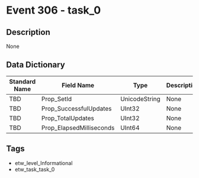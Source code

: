 # Event 306 - task_0

## Description
None

## Data Dictionary
|Standard Name|Field Name|Type|Description|Sample Value|
|---|---|---|---|---|
|TBD|Prop_SetId|UnicodeString|None|`None`|
|TBD|Prop_SuccessfulUpdates|UInt32|None|`None`|
|TBD|Prop_TotalUpdates|UInt32|None|`None`|
|TBD|Prop_ElapsedMilliseconds|UInt64|None|`None`|

## Tags
* etw_level_Informational
* etw_task_task_0